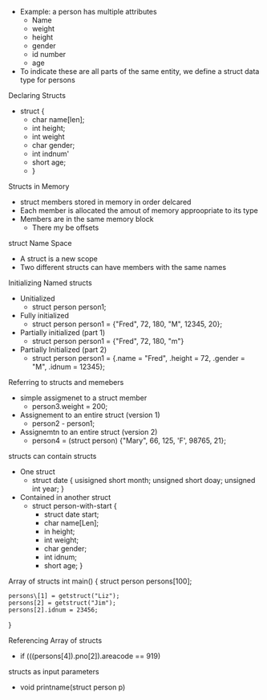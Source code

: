  - Example: a person has multiple attributes 
	 - Name
	 - weight
	 - height
	 - gender
	 - id number
	 - age
 - To indicate these are all parts of the same entity, we define a struct data type for persons

Declaring Structs
 - struct {
	 - char name\[len];
	 - int height;
	 - int weight
	 - char gender;
	 - int indnum'
	 - short age;
	 - }

Structs in Memory 
 - struct members stored in memory in order delcared
 - Each member is allocated the amout of memory approopriate to its type 
 - Members are in the same memory block
	 - There my be offsets

struct Name Space
 - A struct is a new scope 
 - Two different structs can have members with the same names

Initializing Named structs
 - Unitialized
	 - struct person person1;
- Fully initialized
	- struct person person1 = {"Fred", 72, 180, "M", 12345, 20};
- Partially initialized (part 1)
	- struct person person1 = {"Fred", 72, 180, "m"}
- Partially Initialized (part 2)
	- struct person person1 = {.name = "Fred", .height = 72, .gender = "M", .idnum = 12345};

Referring to structs and memebers
 - simple assigmenet to a struct member
	 - person3.weight = 200;
- Assignement to an entire struct (version 1)
	- person2 - person1;
- Assignemtn to an entire struct (version 2)
	- person4 = (struct person) {"Mary", 66, 125, 'F', 98765, 21};

structs can contain structs
 - One struct
	 - struct date {
		   usisigned short month;
		   unsigned short doay;
		   unsigned int year;
		}
 - Contained in another struct
	 - struct person-with-start {
		 - struct date start;
		 - char name\[Len];
		 - in height;
		 - int weight;
		 - char gender;
		 - int idnum;
		 - short age;
		}

Array of structs
int main() {
	struct person persons\[100];
	
	persons\[1] = getstruct("Liz");
	persons[2] = getstruct("Jim");
	persons[2].idnum = 23456;
}

Referencing Array of structs
 - if (((persons\[4]).pno\[2]).areacode == 919)

structs as input parameters
 - void printname(struct person p)



